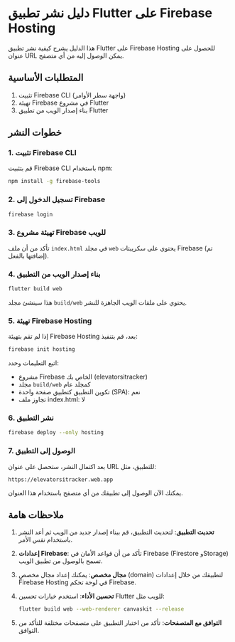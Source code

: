 # دليل نشر تطبيق Flutter على Firebase Hosting

هذا الدليل يشرح كيفية نشر تطبيق Flutter على Firebase Hosting للحصول على عنوان URL يمكن الوصول إليه من أي متصفح.

## المتطلبات الأساسية

1. تثبيت Firebase CLI (واجهة سطر الأوامر)
2. تهيئة Firebase في مشروع Flutter
3. بناء إصدار الويب من تطبيق Flutter

## خطوات النشر

### 1. تثبيت Firebase CLI

قم بتثبيت Firebase CLI باستخدام npm:

```bash
npm install -g firebase-tools
```

### 2. تسجيل الدخول إلى Firebase

```bash
firebase login
```

### 3. تهيئة مشروع Firebase للويب

تأكد من أن ملف `index.html` في مجلد `web` يحتوي على سكريبتات Firebase (تم إضافتها بالفعل).

### 4. بناء إصدار الويب من التطبيق

```bash
flutter build web
```

هذا سينشئ مجلد `build/web` يحتوي على ملفات الويب الجاهزة للنشر.

### 5. تهيئة Firebase Hosting

إذا لم تقم بتهيئة Firebase Hosting بعد، قم بتنفيذ:

```bash
firebase init hosting
```

اتبع التعليمات وحدد:
- مشروع Firebase الخاص بك (elevatorsitracker)
- مجلد `build/web` كمجلد عام
- تكوين التطبيق كتطبيق صفحة واحدة (SPA): نعم
- تجاوز ملف index.html: لا

### 6. نشر التطبيق

```bash
firebase deploy --only hosting
```

### 7. الوصول إلى التطبيق

بعد اكتمال النشر، ستحصل على عنوان URL للتطبيق، مثل:

```
https://elevatorsitracker.web.app
```

يمكنك الآن الوصول إلى تطبيقك من أي متصفح باستخدام هذا العنوان.

## ملاحظات هامة

1. **تحديث التطبيق**: لتحديث التطبيق، قم ببناء إصدار جديد من الويب ثم أعد النشر باستخدام نفس الأمر.

2. **إعدادات Firebase**: تأكد من أن قواعد الأمان في Firebase (Firestore وStorage) تسمح بالوصول من تطبيق الويب.

3. **مجال مخصص**: يمكنك إعداد مجال مخصص (domain) لتطبيقك من خلال إعدادات Firebase Hosting في لوحة تحكم Firebase.

4. **تحسين الأداء**: استخدم خيارات تحسين Flutter للويب مثل:
   ```bash
   flutter build web --web-renderer canvaskit --release
   ```

5. **التوافق مع المتصفحات**: تأكد من اختبار التطبيق على متصفحات مختلفة للتأكد من التوافق.